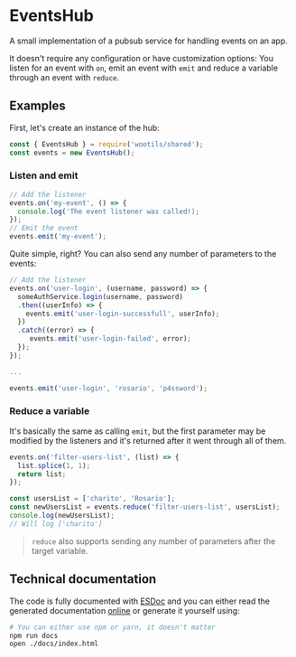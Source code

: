 # EventsHub

A small implementation of a pubsub service for handling events on an app.

It doesn't require any configuration or have customization options: You listen for an event with `on`, emit an event with `emit` and reduce a variable through an event with `reduce`.

## Examples

First, let's create an instance of the hub:

```js
const { EventsHub } = require('wootils/shared');
const events = new EventsHub();
```

### Listen and emit

```js
// Add the listener
events.on('my-event', () => {
  console.log('The event listener was called!);
});
// Emit the event
events.emit('my-event');
```

Quite simple, right? You can also send any number of parameters to the events:

```js
// Add the listener
events.on('user-login', (username, password) => {
  someAuthService.login(username, password)
  .then((userInfo) => {
    events.emit('user-login-successfull', userInfo);
  })
  .catch((error) => {
  	 events.emit('user-login-failed', error);
  });
});

...

events.emit('user-login', 'rosario', 'p4ssword');
```

### Reduce a variable

It's basically the same as calling `emit`, but the first parameter may be modified by the listeners and it's returned after it went through all of them.

```js
events.on('filter-users-list', (list) => {
  list.splice(1, 1);
  return list;
});

const usersList = ['charito', 'Rosario'];
const newUsersList = events.reduce('filter-users-list', usersList);
console.log(newUsersList);
// Will log ['charito']
```

> `reduce` also supports sending any number of parameters after the target variable.

## Technical documentation

The code is fully documented with [ESDoc](https://esdoc.org) and you can either read the generated documentation [online](https://doc.esdoc.org/github.com/homer0/wootils/class/wootils/shared/eventsHub.js~EventsHub.html) or generate it yourself using:

```bash
# You can either use npm or yarn, it doesn't matter
npm run docs
open ./docs/index.html
```
